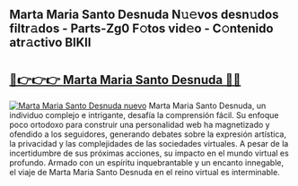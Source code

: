 ## Marta Maria Santo Desnuda N𝚞𝚎vos desn𝚞dos filtr𝚊dos - Parts-Zg0 F𝚘tos vid𝚎o - C𝚘ntenido atr𝚊ctivo BlKIl

# <h2><a href="http://mb6hoeo.tromn.icu/?c=Marta+Maria+Santo+Desnuda">🔗👉👉👉 Marta Maria Santo Desnuda 🔗🔗</a></h2>

[![Marta Maria Santo Desnuda nuevo](https://i.imgur.com/pEAQMta.gif)](http://mb6hoeo.tromn.icu/?c=Marta+Maria+Santo+Desnuda)
Marta Maria Santo Desnuda, un individuo complejo e intrigante, desafía la comprensión fácil. Su enfoque poco ortodoxo para construir una personalidad web ha magnetizado y ofendido a los seguidores, generando debates sobre la expresión artística, la privacidad y las complejidades de las sociedades virtuales. A pesar de la incertidumbre de sus próximas acciones, su impacto en el mundo virtual es profundo. Armado con un espíritu inquebrantable y un encanto innegable, el viaje de Marta Maria Santo Desnuda en el reino virtual es interminable.
